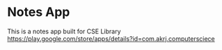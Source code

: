 # Notes App

This is a notes app built for CSE Library https://play.google.com/store/apps/details?id=com.akrj.computersciece
